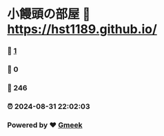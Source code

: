 # 小饅頭の部屋 :link: https://hst1189.github.io/ 
### :page_facing_up: [1](https://hst1189.github.io//tag.html) 
### :speech_balloon: 0 
### :hibiscus: 246 
### :alarm_clock: 2024-08-31 22:02:03 
### Powered by :heart: [Gmeek](https://github.com/Meekdai/Gmeek)
